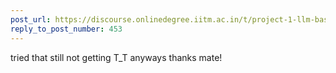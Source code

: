 ```yaml
---
post_url: https://discourse.onlinedegree.iitm.ac.in/t/project-1-llm-based-automation-agent-discussion-thread-tds-jan-2025/164277/454
reply_to_post_number: 453
---
```

tried that still not getting T\_T anyways thanks mate!